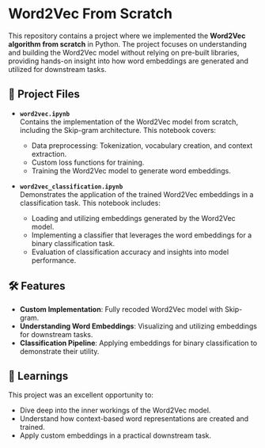 # Word2Vec From Scratch

This repository contains a project where we implemented the **Word2Vec algorithm from scratch** in Python. The project focuses on understanding and building the Word2Vec model without relying on pre-built libraries, providing hands-on insight into how word embeddings are generated and utilized for downstream tasks.

## 📁 Project Files
- **`word2vec.ipynb`**  
  Contains the implementation of the Word2Vec model from scratch, including the Skip-gram architecture. This notebook covers:
  - Data preprocessing: Tokenization, vocabulary creation, and context extraction.
  - Custom loss functions for training.
  - Training the Word2Vec model to generate word embeddings.

- **`word2vec_classification.ipynb`**  
  Demonstrates the application of the trained Word2Vec embeddings in a classification task. This notebook includes:
  - Loading and utilizing embeddings generated by the Word2Vec model.
  - Implementing a classifier that leverages the word embeddings for a binary classification task.
  - Evaluation of classification accuracy and insights into model performance.

## 🛠️ Features
- **Custom Implementation**: Fully recoded Word2Vec model with Skip-gram.
- **Understanding Word Embeddings**: Visualizing and utilizing embeddings for downstream tasks.
- **Classification Pipeline**: Applying embeddings for binary classification to demonstrate their utility.

## 🧠 Learnings
This project was an excellent opportunity to:
- Dive deep into the inner workings of the Word2Vec model.
- Understand how context-based word representations are created and trained.
- Apply custom embeddings in a practical downstream task.
